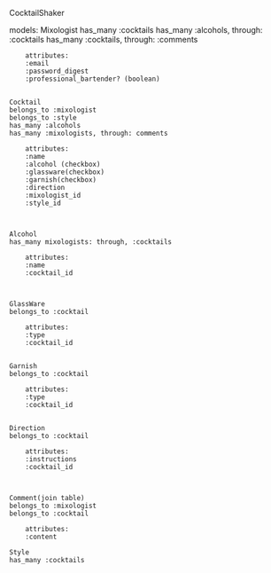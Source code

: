 CocktailShaker 

models:
    Mixologist
    has_many :cocktails
    has_many :alcohols, through: :cocktails
    has_many :cocktails, through: :comments

        attributes: 
        :email
        :password_digest
        :professional_bartender? (boolean)


    Cocktail
    belongs_to :mixologist
    belongs_to :style
    has_many :alcohols
    has_many :mixologists, through: comments

        attributes: 
        :name
        :alcohol (checkbox)
        :glassware(checkbox)
        :garnish(checkbox)
        :direction
        :mixologist_id
        :style_id

    

    Alcohol
    has_many mixologists: through, :cocktails

        attributes:
        :name 
        :cocktail_id



    GlassWare
    belongs_to :cocktail

        attributes:
        :type
        :cocktail_id


    Garnish
    belongs_to :cocktail

        attributes:
        :type
        :cocktail_id


    Direction
    belongs_to :cocktail

        attributes: 
        :instructions
        :cocktail_id



    Comment(join table)
    belongs_to :mixologist 
    belongs_to :cocktail

        attributes:
        :content

    Style
    has_many :cocktails